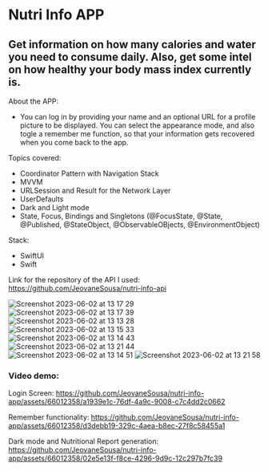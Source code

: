 # Nutri Info APP

## Get information on how many calories and water you need to consume daily. Also, get some intel on how healthy your body mass index currently is.

About the APP:
* You can log in by providing your name and an optional URL for a profile picture to be displayed. You can select the appearance mode, and also togle a remember me function, so that your information gets recovered when you come back to the app. 

Topics covered:
* Coordinator Pattern with Navigation Stack
* MVVM
* URLSession and Result for the Network Layer
* UserDefaults
* Dark and Light mode
* State, Focus, Bindings and Singletons (@FocusState, @State, @Published, @StateObject, @ObservableOBjects, @EnvironmentObject)

Stack:
* SwiftUI
* Swift

Link for the repository of the API I used: https://github.com/JeovaneSousa/nutri-info-api

![Screenshot 2023-06-02 at 13 17 29](https://github.com/JeovaneSousa/nutri-info-app/assets/66012358/c44224e6-a342-4570-aad9-740e5a822db3)
![Screenshot 2023-06-02 at 13 17 39](https://github.com/JeovaneSousa/nutri-info-app/assets/66012358/3255f27c-5d6f-473a-b0fb-1ff6c3328d2b)
![Screenshot 2023-06-02 at 13 13 28](https://github.com/JeovaneSousa/nutri-info-app/assets/66012358/0891ec0c-af5f-45c2-ab86-1c565f8306d0)
![Screenshot 2023-06-02 at 13 15 33](https://github.com/JeovaneSousa/nutri-info-app/assets/66012358/a6405e1d-8ef2-4101-9b76-1e66b6e6d39d)
![Screenshot 2023-06-02 at 13 14 43](https://github.com/JeovaneSousa/nutri-info-app/assets/66012358/ee799652-05a1-4abc-a918-f485f9e3a487)
![Screenshot 2023-06-02 at 13 21 44](https://github.com/JeovaneSousa/nutri-info-app/assets/66012358/b5f46375-6b87-40b0-b604-33e2e8cf39f7)
![Screenshot 2023-06-02 at 13 14 51](https://github.com/JeovaneSousa/nutri-info-app/assets/66012358/53e6e9d1-4299-4093-be83-a1b1322e1faf)
![Screenshot 2023-06-02 at 13 21 58](https://github.com/JeovaneSousa/nutri-info-app/assets/66012358/3e786e87-e57c-44cd-8587-98f5e04d88a6)

### Video demo:

Login Screen:
https://github.com/JeovaneSousa/nutri-info-app/assets/66012358/a1939e1c-76df-4a9c-9008-c7c4dd2c0662

Remember functionality:
https://github.com/JeovaneSousa/nutri-info-app/assets/66012358/d3debb19-329c-4aea-b8ec-27f8c58455a1

Dark mode and Nutritional Report generation:
https://github.com/JeovaneSousa/nutri-info-app/assets/66012358/02e5e13f-f8ce-4296-9d9c-12c297b7fc39
